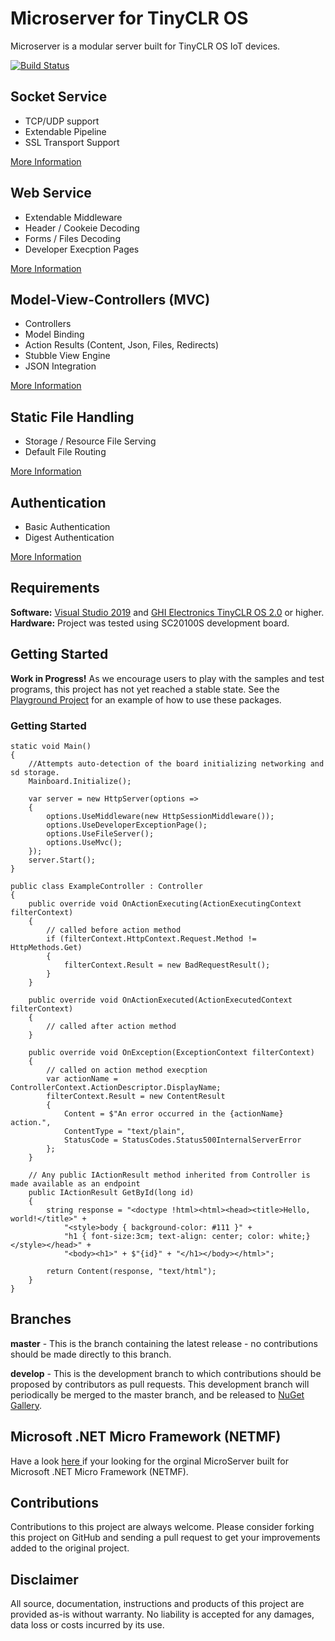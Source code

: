 # Microserver for TinyCLR OS

Microserver is a modular server built for TinyCLR OS IoT devices.

[![Build Status](https://img.shields.io/github/workflow/status/microcompiler/microserver/Actions%20CI?style=flat-square&logo=github)](https://github.com/microcompiler/microserver/actions)

## Socket Service

* TCP/UDP support
* Extendable Pipeline
* SSL Transport Support

<a href="https://github.com/microcompiler/microserver/tree/master/src/sockets">More Information</a>

## Web Service
* Extendable Middleware
* Header / Cookeie Decoding
* Forms / Files Decoding
* Developer Execption Pages

<a href="https://github.com/microcompiler/microserver/tree/master/src/http">More Information</a>

## Model-View-Controllers (MVC)
* Controllers
* Model Binding
* Action Results (Content, Json, Files, Redirects)
* Stubble View Engine
* JSON Integration

<a href="https://github.com/microcompiler/microserver/tree/master/src/http-mvc">More Information</a>
## Static File Handling
* Storage / Resource File Serving
* Default File Routing

<a href="https://github.com/microcompiler/microserver/tree/master/src/http-staticfiles">More Information</a>

## Authentication
* Basic Authentication
* Digest Authentication

<a href="https://github.com/microcompiler/microserver/tree/master/src/http-authentication">More Information</a>

## Requirements

**Software:**  <a href="https://visualstudio.microsoft.com/downloads/">Visual Studio 2019</a> and <a href="https://www.ghielectronics.com/">GHI Electronics TinyCLR OS 2.0</a> or higher.  
**Hardware:** Project was tested 
using SC20100S development board.  

## Getting Started

**Work in Progress!** As we encourage users to play with the samples and test programs, this project has not yet reached a stable state. See the [Playground Project](https://github.com/microcompiler/microserver/tree/master/playground) for an example of how to use these packages.

### Getting Started

```CSharp
static void Main()
{
    //Attempts auto-detection of the board initializing networking and sd storage.
    Mainboard.Initialize();

    var server = new HttpServer(options =>
    {
        options.UseMiddleware(new HttpSessionMiddleware());
        options.UseDeveloperExceptionPage();
        options.UseFileServer();
        options.UseMvc();
    });
    server.Start();
}
```

```CSharp
public class ExampleController : Controller
{
    public override void OnActionExecuting(ActionExecutingContext filterContext)
    {
        // called before action method
        if (filterContext.HttpContext.Request.Method != HttpMethods.Get)
        {
            filterContext.Result = new BadRequestResult();
        }
    }

    public override void OnActionExecuted(ActionExecutedContext filterContext)
    {
        // called after action method
    }

    public override void OnException(ExceptionContext filterContext)
    {
        // called on action method execption
        var actionName = ControllerContext.ActionDescriptor.DisplayName;
        filterContext.Result = new ContentResult
        {
            Content = $"An error occurred in the {actionName} action.",
            ContentType = "text/plain",
            StatusCode = StatusCodes.Status500InternalServerError
        };
    }

    // Any public IActionResult method inherited from Controller is made available as an endpoint
    public IActionResult GetById(long id)
    {
        string response = "<doctype !html><html><head><title>Hello, world!</title>" +
            "<style>body { background-color: #111 }" +
            "h1 { font-size:3cm; text-align: center; color: white;}</style></head>" +
            "<body><h1>" + $"{id}" + "</h1></body></html>";

        return Content(response, "text/html");
    }
}
```

## Branches

**master** - This is the branch containing the latest release - no contributions should be made directly to this branch.

**develop** - This is the development branch to which contributions should be proposed by contributors as pull requests. This development branch will periodically be merged to the master branch, and be released to [NuGet Gallery](https://www.nuget.org).

## Microsoft .NET Micro Framework (NETMF)

Have a look <a href="https://github.com/microcompiler/microserver/releases/tag/v1.1.0"> here </a> if your looking for the orginal MicroServer built for Microsoft .NET Micro Framework (NETMF).

## Contributions

Contributions to this project are always welcome. Please consider forking this project on GitHub and sending a pull request to get your improvements added to the original project.

## Disclaimer

All source, documentation, instructions and products of this project are provided as-is without warranty. No liability is accepted for any damages, data loss or costs incurred by its use.
